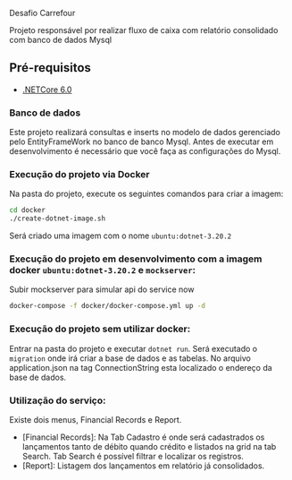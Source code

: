Desafio Carrefour

Projeto responsável por realizar fluxo de caixa com relatório consolidado com banco de dados Mysql

## Pré-requisitos

- [.NETCore 6.0]([https://www.docker.com/](https://dotnet.microsoft.com/pt-br/download/dotnet/6.0))

### Banco de dados
Este projeto realizará consultas e inserts no modelo de dados gerenciado pelo EntityFrameWork no banco de banco Mysql.
Antes de executar em desenvolvimento é necessário que você faça as configurações do Mysql.

### Execução do projeto via Docker

Na pasta do projeto, execute os seguintes comandos para criar a imagem:
```bash
cd docker
./create-dotnet-image.sh
```
Será criado uma imagem com o nome `ubuntu:dotnet-3.20.2`

### Execução do projeto em desenvolvimento com a imagem docker `ubuntu:dotnet-3.20.2` e `mockserver`:    

Subir mockserver para simular api do service now
```bash
docker-compose -f docker/docker-compose.yml up -d
````
### Execução do projeto sem utilizar docker:    

Entrar na pasta do projeto e executar `dotnet run`. Será executado o `migration` onde irá criar a base de dados e as tabelas.
No arquivo application.json na tag ConnectionString esta localizado o endereço da base de dados.

### Utilização do serviço:

Existe dois menus, Financial Records e Report.
- [Financial Records]: Na Tab Cadastro é onde será cadastrados os lançamentos tanto de débito quando crédito e listados na grid na tab Search. Tab Search é possível filtrar e localizar os registros.
- [Report]: Listagem dos lançamentos em relatório já consolidados.

